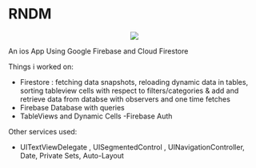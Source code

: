 # RNDM

<p align="center">
<img src="https://img.shields.io/badge/Swift-5.0-green.svg" />
</p>


An ios App Using Google Firebase and Cloud Firestore

Things i worked on:
- Firestore : fetching data snapshots, reloading dynamic data in tables, sorting tableview cells with respect to filters/categories & add and retrieve data from databse with observers and one time fetches
- Firebase Database with queries
- TableViews and Dynamic Cells
-Firebase Auth

Other services used:
- UITextViewDelegate , UISegmentedControl , UINavigationController, Date, Private Sets, Auto-Layout
